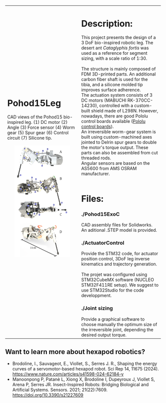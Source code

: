 <div align="center">
<table border="0">
 <tr>
    <td><h1> Pohod15Leg </h1>
    CAD views of the Pohod15 bio-inspired leg. (1) DC motor (2) Angle (3) Force sensor (4) Worm gear (5) Spur gear (6) Control circuit (7) Silicone tip.<br><br>  
      <div align="center">
      <img src="pohodLegs.png" width="80%" height="80%"/>
    </div>
    </td>
    <td>
    <h1> Description: </h1>
    This project presents the design of a 3 DoF bio-inspired robotic leg. The desert ant <i>Cataglyphis fortis</i> was used as a reference for segment sizing, with a scale ratio of 1:30.<br><br>
The structure is mainly composed of FDM 3D-printed parts. An additional carbon fiber shaft is used for the tibia, and a silicone molded tip improves surface adherence.<br>  
The actuation system consists of 3 DC motors (MABUCHI RK-370CC-14230), controlled with a custom-built shield made of L298N. However, nowadays, there are good Pololu control boards available (<a href="https://www.pololu.com/category/10/brushed-dc-motor-controllers">Pololu control boards</a>).<br>  
An irreversible worm-gear system is built using custom-machined axes jointed to Delrin spur gears to double the motor's torque output. These parts can also be assembled from cut threaded rods.<br>  
Angular sensors are based on the AS5600 from AMS OSRAM manufacturer. <br><br>
    <h1>  Files: </h1>
    <h3>./Pohod15ExoC</h3>
              CAD assembly files for Solidworks. An aditional .STEP model is provided.
    <h3>./ActuatorControl</h3>
              Provide the STM32 code, for actuator position control, 3DoF leg inverse kinematics and trajectory generation.  <br><br>
              The projet was configured using STM32CubeMX software (NUCLEO STM32F411RE setup). We suggest to use STM32Studio for the code developpment.   
    <h3>./Joint sizing  </h3> 
              Provide a graphical software to choose manually the optimum size of the irreversible joint, depending the desired output torque.
    </td>
 </tr>
</table>
</div>
  
## Want to learn more about hexapod robotics?  
- Brodoline, I., Sauvageot, E., Viollet, S., Serres J. R., Shaping the energy curves of a servomotor-based hexapod robot. Sci Rep 14, 11675 (2024).
  <a href="https://doi.org/10.1038/s41598-024-62184-y">https://www.nature.com/articles/s41598-024-62184-y</a>
- Manoonpong P, Patanè L, Xiong X, Brodoline I, Dupeyroux J, Viollet S, Arena P, Serres JR. Insect-Inspired Robots: Bridging Biological and Artificial Systems. Sensors. 2021; 21(22):7609.
<a href="https://www.mdpi.com/1424-8220/21/22/7609">https://doi.org/10.3390/s21227609</a>  
 
        
